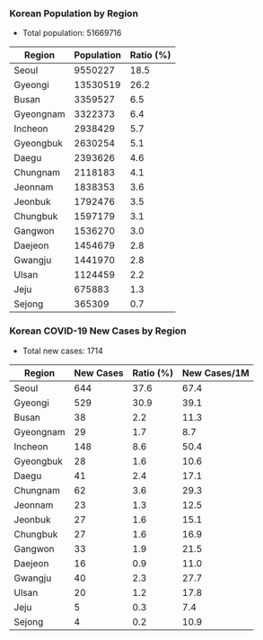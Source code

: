 ### Korean Population by Region
* Total population: 51669716

| Region | Population | Ratio (%) |
| ------ | ---------- | --------- |
| Seoul | 9550227 | 18.5 |
| Gyeongi | 13530519 | 26.2 |
| Busan | 3359527 | 6.5 |
| Gyeongnam | 3322373 | 6.4 |
| Incheon | 2938429 | 5.7 |
| Gyeongbuk | 2630254 | 5.1 |
| Daegu | 2393626 | 4.6 |
| Chungnam | 2118183 | 4.1 |
| Jeonnam | 1838353 | 3.6 |
| Jeonbuk | 1792476 | 3.5 |
| Chungbuk | 1597179 | 3.1 |
| Gangwon | 1536270 | 3.0 |
| Daejeon | 1454679 | 2.8 |
| Gwangju | 1441970 | 2.8 |
| Ulsan | 1124459 | 2.2 |
| Jeju | 675883 | 1.3 |
| Sejong | 365309 | 0.7 |

### Korean COVID-19 New Cases by Region
* Total new cases: 1714

| Region | New Cases | Ratio (%) | New Cases/1M |
| ------ | --------- | --------- | ------------ |
| Seoul | 644 | 37.6 | 67.4|
| Gyeongi | 529 | 30.9 | 39.1|
| Busan | 38 | 2.2 | 11.3|
| Gyeongnam | 29 | 1.7 | 8.7|
| Incheon | 148 | 8.6 | 50.4|
| Gyeongbuk | 28 | 1.6 | 10.6|
| Daegu | 41 | 2.4 | 17.1|
| Chungnam | 62 | 3.6 | 29.3|
| Jeonnam | 23 | 1.3 | 12.5|
| Jeonbuk | 27 | 1.6 | 15.1|
| Chungbuk | 27 | 1.6 | 16.9|
| Gangwon | 33 | 1.9 | 21.5|
| Daejeon | 16 | 0.9 | 11.0|
| Gwangju | 40 | 2.3 | 27.7|
| Ulsan | 20 | 1.2 | 17.8|
| Jeju | 5 | 0.3 | 7.4|
| Sejong | 4 | 0.2 | 10.9|